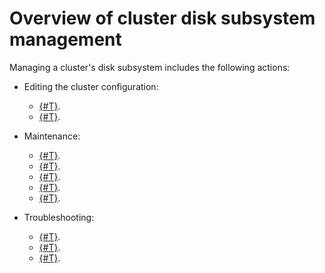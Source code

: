 # Overview of cluster disk subsystem management

Managing a cluster's disk subsystem includes the following actions:

* Editing the cluster configuration:

   * [{#T}](cluster_expansion.md).
   * [{#T}](adding_storage_groups.md).

* Maintenance:

   * [{#T}](node_restarting.md).
   * [{#T}](scrubbing.md).
   * [{#T}](selfheal.md).
   * [{#T}](../../administration/decommissioning.md).
   * [{#T}](moving_vdisks.md).

* Troubleshooting:

   * [{#T}](failure_model.md).
   * [{#T}](balancing_load.md).
   * [{#T}](disk_end_space.md).
